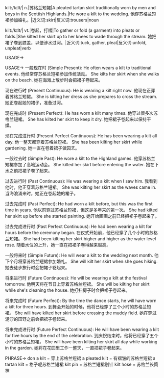 kilt:/kɪlt/| n.|苏格兰短裙|A pleated tartan skirt traditionally worn by men and boys in the Scottish Highlands.|He wore a kilt to the wedding. 他穿苏格兰短裙参加婚礼。|近义词:skirt|反义词:trousers|noun

kilt:/kɪlt/| vt.|卷起，打褶|To gather or fold (a garment) into pleats or folds.|She kilted her skirt up to her knees to wade through the stream. 她把裙子卷到膝盖，以便涉水过河。|近义词:tuck, gather, pleat|反义词:unfold, unpleat|verb


USAGE->

USAGE->
一般现在时 (Simple Present):
He often wears a kilt to traditional events.  他经常穿苏格兰短裙参加传统活动。
She kilts her skirt when she walks on the beach.  她在海滩上散步时会把裙子卷起来。

现在进行时 (Present Continuous):
He is wearing a kilt right now. 他现在正穿着苏格兰短裙。
She is kilting her dress as she prepares to cross the stream. 她正卷起她的裙子，准备过河。

现在完成时 (Present Perfect):
He has worn a kilt many times. 他穿过很多次苏格兰短裙。
She has kilted her skirt to keep it dry.  她把裙子卷起来以保持干燥。

现在完成进行时 (Present Perfect Continuous):
He has been wearing a kilt all day. 他一整天都穿着苏格兰短裙。
She has been kilting her skirt while gardening.  她一直在卷着裙子做园艺。

一般过去时 (Simple Past):
He wore a kilt to the Highland games. 他穿苏格兰短裙参加了高地运动会。
She kilted her skirt before entering the water.  她在下水之前把裙子卷了起来。


过去进行时 (Past Continuous):
He was wearing a kilt when I saw him. 我看到他时，他正穿着苏格兰短裙。
She was kilting her skirt as the waves came in.  当海浪涌来时，她正在卷起她的裙子。


过去完成时 (Past Perfect):
He had worn a kilt before, but this was the first time in years. 他以前穿过苏格兰短裙，但这是多年来的第一次。
She had kilted her skirt up before she started painting.  她开始画画之前已经把裙子卷起来了。


过去完成进行时 (Past Perfect Continuous):
He had been wearing a kilt for hours before the ceremony began. 在仪式开始前，他已经穿了几个小时的苏格兰短裙。
She had been kilting her skirt higher and higher as the water level rose. 随着水位的上升，她一直在把裙子卷得越来越高。


一般将来时 (Simple Future):
He will wear a kilt to the wedding next month. 他下个月将穿苏格兰短裙参加婚礼。
She will kilt her skirt when she goes hiking.  她去徒步旅行时会把裙子卷起来。


将来进行时 (Future Continuous):
He will be wearing a kilt at the festival tomorrow. 他明天将在节日上穿着苏格兰短裙。
She will be kilting her skirt while she's cleaning the house. 她打扫房子时会把裙子卷起来。


将来完成时 (Future Perfect):
By the time the dance starts, he will have worn a kilt for three hours. 到舞会开始的时候，他将已经穿了三个小时的苏格兰短裙。
She will have kilted her skirt before crossing the muddy field.  她在穿过泥泞的田野之前会把裙子卷起来。


将来完成进行时 (Future Perfect Continuous):
He will have been wearing a kilt for five hours by the end of the celebration. 到庆祝结束时，他将已经穿了五个小时的苏格兰短裙。
She will have been kilting her skirt all day while working in the garden.  她将在花园里工作一整天，一直把裙子卷起来。

PHRASE->
don a kilt = 穿上苏格兰短裙
a pleated kilt = 有褶皱的苏格兰短裙
a tartan kilt = 格子呢苏格兰短裙
kilt pin = 苏格兰短裙别针
kilt hose = 苏格兰长筒袜
